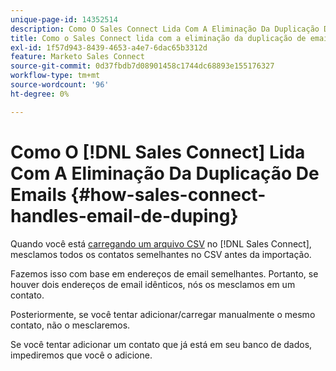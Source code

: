 ```yaml
---
unique-page-id: 14352514
description: Como O Sales Connect Lida Com A Eliminação Da Duplicação De Email - Documentação Do Marketo - Documentação Do Produto
title: Como o Sales Connect lida com a eliminação da duplicação de email
exl-id: 1f57d943-8439-4653-a4e7-6dac65b3312d
feature: Marketo Sales Connect
source-git-commit: 0d37fbdb7d08901458c1744dc68893e155176327
workflow-type: tm+mt
source-wordcount: '96'
ht-degree: 0%

---
```


# Como O [!DNL Sales Connect] Lida Com A Eliminação Da Duplicação De Emails {#how-sales-connect-handles-email-de-duping}

Quando você está [carregando um arquivo CSV](/help/marketo/product-docs/marketo-sales-connect/people/managing-contacts/import-contacts-via-csv.md) no [!DNL Sales Connect], mesclamos todos os contatos semelhantes no CSV antes da importação.

Fazemos isso com base em endereços de email semelhantes. Portanto, se houver dois endereços de email idênticos, nós os mesclamos em um contato.

Posteriormente, se você tentar adicionar/carregar manualmente o mesmo contato, não o mesclaremos.

Se você tentar adicionar um contato que já está em seu banco de dados, impediremos que você o adicione.
